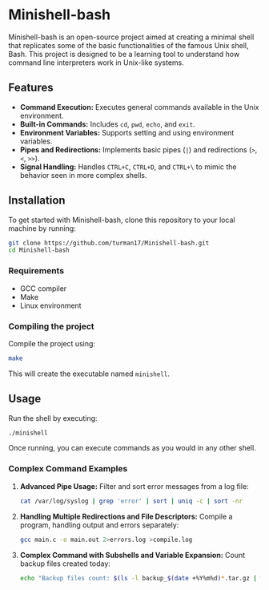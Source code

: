 # Minishell-bash

Minishell-bash is an open-source project aimed at creating a minimal shell that replicates some of the basic functionalities of the famous Unix shell, Bash. This project is designed to be a learning tool to understand how command line interpreters work in Unix-like systems.

## Features

- **Command Execution:** Executes general commands available in the Unix environment.
- **Built-in Commands:** Includes `cd`, `pwd`, `echo`, and `exit`.
- **Environment Variables:** Supports setting and using environment variables.
- **Pipes and Redirections:** Implements basic pipes (`|`) and redirections (`>`, `<`, `>>`).
- **Signal Handling:** Handles `CTRL+C`, `CTRL+D`, and `CTRL+\` to mimic the behavior seen in more complex shells.

## Installation

To get started with Minishell-bash, clone this repository to your local machine by running:

```bash
git clone https://github.com/turman17/Minishell-bash.git
cd Minishell-bash
```

### Requirements

- GCC compiler
- Make
- Linux environment

### Compiling the project

Compile the project using:

```bash
make
```

This will create the executable named `minishell`.

## Usage

Run the shell by executing:

```bash
./minishell
```

Once running, you can execute commands as you would in any other shell.

### Complex Command Examples

1. **Advanced Pipe Usage:**
   Filter and sort error messages from a log file:
   ```bash
   cat /var/log/syslog | grep 'error' | sort | uniq -c | sort -nr
   ```

2. **Handling Multiple Redirections and File Descriptors:**
   Compile a program, handling output and errors separately:
   ```bash
   gcc main.c -o main.out 2>errors.log >compile.log
   ```

3. **Complex Command with Subshells and Variable Expansion:**
   Count backup files created today:
   ```bash
   echo "Backup files count: $(ls -l backup_$(date +%Y%m%d)*.tar.gz | wc -l)"
   ```
